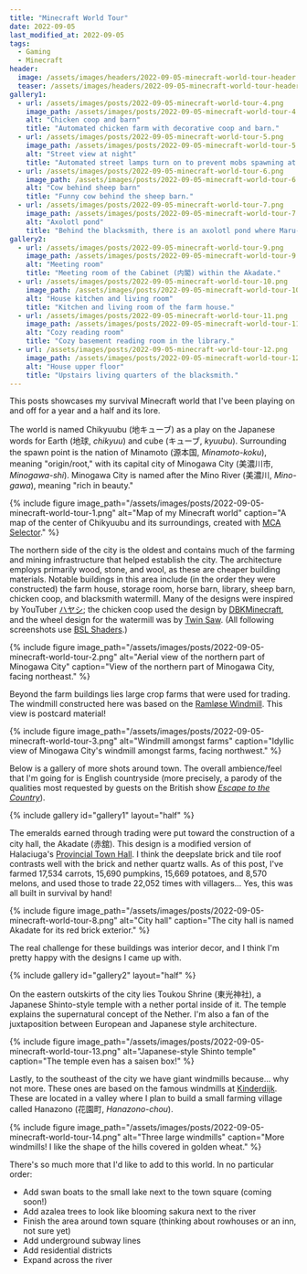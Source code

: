 ```yaml
---
title: "Minecraft World Tour"
date: 2022-09-05
last_modified_at: 2022-09-05
tags:
  - Gaming
  - Minecraft
header:
  image: /assets/images/headers/2022-09-05-minecraft-world-tour-header.png
  teaser: /assets/images/headers/2022-09-05-minecraft-world-tour-header.png
gallery1:
  - url: /assets/images/posts/2022-09-05-minecraft-world-tour-4.png
    image_path: /assets/images/posts/2022-09-05-minecraft-world-tour-4.png
    alt: "Chicken coop and barn" 
    title: "Automated chicken farm with decorative coop and barn."
  - url: /assets/images/posts/2022-09-05-minecraft-world-tour-5.png
    image_path: /assets/images/posts/2022-09-05-minecraft-world-tour-5.png
    alt: "Street view at night" 
    title: "Automated street lamps turn on to prevent mobs spawning at night." 
  - url: /assets/images/posts/2022-09-05-minecraft-world-tour-6.png
    image_path: /assets/images/posts/2022-09-05-minecraft-world-tour-6.png
    alt: "Cow behind sheep barn" 
    title: "Funny cow behind the sheep barn." 
  - url: /assets/images/posts/2022-09-05-minecraft-world-tour-7.png
    image_path: /assets/images/posts/2022-09-05-minecraft-world-tour-7.png
    alt: "Axolotl pond" 
    title: "Behind the blacksmith, there is an axolotl pond where Maru-chan (まるちゃん) plays." 
gallery2:
  - url: /assets/images/posts/2022-09-05-minecraft-world-tour-9.png
    image_path: /assets/images/posts/2022-09-05-minecraft-world-tour-9.png
    alt: "Meeting room" 
    title: "Meeting room of the Cabinet (内閣) within the Akadate." 
  - url: /assets/images/posts/2022-09-05-minecraft-world-tour-10.png
    image_path: /assets/images/posts/2022-09-05-minecraft-world-tour-10.png
    alt: "House kitchen and living room" 
    title: "Kitchen and living room of the farm house." 
  - url: /assets/images/posts/2022-09-05-minecraft-world-tour-11.png
    image_path: /assets/images/posts/2022-09-05-minecraft-world-tour-11.png
    alt: "Cozy reading room" 
    title: "Cozy basement reading room in the library." 
  - url: /assets/images/posts/2022-09-05-minecraft-world-tour-12.png
    image_path: /assets/images/posts/2022-09-05-minecraft-world-tour-12.png
    alt: "House upper floor" 
    title: "Upstairs living quarters of the blacksmith." 
---
```


This posts showcases my survival Minecraft world that I've been playing on and off for a year and a half and its lore.

The world is named Chikyuubu (地キューブ) as a play on the Japanese words for Earth (地球, _chikyuu_) and cube (キューブ, _kyuubu_). Surrounding the spawn point is the nation of Minamoto (源本国, _Minamoto-koku_), meaning "origin/root," with its capital city of Minogawa City (美濃川市, _Minogawa-shi_). Minogawa City is named after the Mino River (美濃川, _Mino-gawa_), meaning "rich in beauty."

{% include figure image_path="/assets/images/posts/2022-09-05-minecraft-world-tour-1.png" alt="Map of my Minecraft world" caption="A map of the center of Chikyuubu and its surroundings, created with [MCA Selector](https://github.com/Querz/mcaselector)." %}

The northern side of the city is the oldest and contains much of the farming and mining infrastructure that helped establish the city. The architecture employs primarily wood, stone, and wool, as these are cheaper building materials. Notable buildings in this area include (in the order they were constructed) the farm house, storage room, horse barn, library, sheep barn, chicken coop, and blacksmith watermill. Many of the designs were inspired by YouTuber [ハヤシ](https://www.youtube.com/channel/UCdXRKbNYJ9lKmqErX6KDNFw); the chicken coop used the design by [DBKMinecraft](https://www.youtube.com/watch?v=cV7v68VxvSI), and the wheel design for the watermill was by [Twin Saw](https://www.youtube.com/watch?v=7n57Ubj0AWw). (All following screenshots use [BSL Shaders](https://bitslablab.com/bslshaders/).)

{% include figure image_path="/assets/images/posts/2022-09-05-minecraft-world-tour-2.png" alt="Aerial view of the northern part of Minogawa City" caption="View of the northern part of Minogawa City, facing northeast." %}

Beyond the farm buildings lies large crop farms that were used for trading. The windmill constructed here was based on the [Ramløse Windmill](https://en.wikipedia.org/wiki/Raml%C3%B8se_Windmill). This view is postcard material! 

{% include figure image_path="/assets/images/posts/2022-09-05-minecraft-world-tour-3.png" alt="Windmill amongst farms" caption="Idyllic view of Minogawa City's windmill amongst farms, facing northwest." %}

Below is a gallery of more shots around town. The overall ambience/feel that I'm going for is English countryside (more precisely, a parody of the qualities most requested by guests on the British show [_Escape to the Country_](https://en.wikipedia.org/wiki/Escape_to_the_Country)).

{% include gallery id="gallery1" layout="half" %}

The emeralds earned through trading were put toward the construction of a city hall, the Akadate (赤舘). This design is a modified version of Halaciuga's [Provincial Town Hall](https://www.planetminecraft.com/project/provincial-town-hall/). I think the deepslate brick and tile roof contrasts well with the brick and nether quartz walls. As of this post, I've farmed 17,534 carrots, 15,690 pumpkins, 15,669 potatoes, and 8,570 melons, and used those to trade 22,052 times with villagers... Yes, this was all built in survival by hand!

{% include figure image_path="/assets/images/posts/2022-09-05-minecraft-world-tour-8.png" alt="City hall" caption="The city hall is named Akadate for its red brick exterior." %}

The real challenge for these buildings was interior decor, and I think I'm pretty happy with the designs I came up with.

{% include gallery id="gallery2" layout="half" %}

On the eastern outskirts of the city lies Toukou Shrine (東光神社), a Japanese Shinto-style temple with a nether portal inside of it. The temple explains the supernatural concept of the Nether. I'm also a fan of the juxtaposition between European and Japanese style architecture.

{% include figure image_path="/assets/images/posts/2022-09-05-minecraft-world-tour-13.png" alt="Japanese-style Shinto temple" caption="The temple even has a saisen box!" %}

Lastly, to the southeast of the city we have giant windmills because... why not more. These ones are based on the famous windmills at [Kinderdijk](https://en.wikipedia.org/wiki/Kinderdijk). These are located in a valley where I plan to build a small farming village called Hanazono (花園町, _Hanazono-chou_). 

{% include figure image_path="/assets/images/posts/2022-09-05-minecraft-world-tour-14.png" alt="Three large windmills" caption="More windmills! I like the shape of the hills covered in golden wheat." %}

There's so much more that I'd like to add to this world. In no particular order:

* Add swan boats to the small lake next to the town square (coming soon!)
* Add azalea trees to look like blooming sakura next to the river
* Finish the area around town square (thinking about rowhouses or an inn, not sure yet)
* Add underground subway lines
* Add residential districts
* Expand across the river
